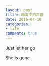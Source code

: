 ```yaml
---
layout: post
title: 脑海中的声音
date: 2016-04-18
categories:
- life
comments: true
---
```


Just let her go

She is gone
